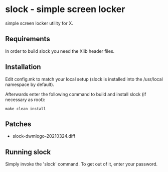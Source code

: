 slock - simple screen locker
============================
simple screen locker utility for X.


Requirements
------------
In order to build slock you need the Xlib header files.


Installation
------------
Edit config.mk to match your local setup (slock is installed into
the /usr/local namespace by default).

Afterwards enter the following command to build and install slock
(if necessary as root):

    make clean install

Patches
------
- slock-dwmlogo-20210324.diff

Running slock
-------------
Simply invoke the 'slock' command. To get out of it, enter your password.
